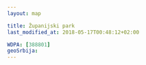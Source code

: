```yaml
---
layout: map

title: Županijski park
last_modified_at: 2018-05-17T00:48:12+02:00

WDPA: [388801]
geoSrbija:
---
```

